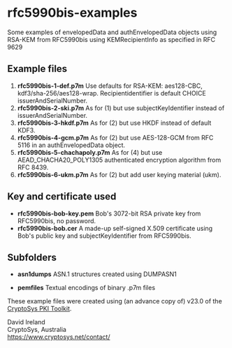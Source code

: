 # rfc5990bis-examples

Some examples of envelopedData and authEnvelopedData objects using RSA-KEM from RFC5990bis using KEMRecipientInfo as specified in RFC 9629

## Example files
1. __rfc5990bis-1-def.p7m__ Use defaults for RSA-KEM: aes128-CBC, kdf3/sha-256/aes128-wrap. Recipientidentifier is default CHOICE issuerAndSerialNumber.
2. __rfc5990bis-2-ski.p7m__ As for (1) but use subjectKeyIdentifier instead of issuerAndSerialNumber.
3. __rfc5990bis-3-hkdf.p7m__ As for (2) but use HKDF instead of default KDF3.
4. __rfc5990bis-4-gcm.p7m__ As for (2) but use AES-128-GCM from RFC 5116 in an authEnvelopedData object.
5. __rfc5990bis-5-chachapoly.p7m__ As for (4) but use AEAD_CHACHA20_POLY1305 authenticated encryption algorithm from RFC 8439.
6. __rfc5990bis-6-ukm.p7m__ As for (2) but add user keying material (ukm).

## Key and certificate used

+ __rfc5990bis-bob-key.pem__ Bob's 3072-bit RSA private key from RFC5990bis, no password.
+ __rfc5990bis-bob.cer__ A made-up self-signed X.509 certificate using Bob's public key and subjectKeyIdentifier from RFC5990bis.


## Subfolders

+ __asn1dumps__ ASN.1 structures created using DUMPASN1

+ __pemfiles__ Textual encodings of binary .p7m files

These example files were created using (an advance copy of) v23.0 of the [CryptoSys PKI Toolkit](https://www.cryptosys.net/pki).


David Ireland  
CryptoSys, Australia  
<https://www.cryptosys.net/contact/>
